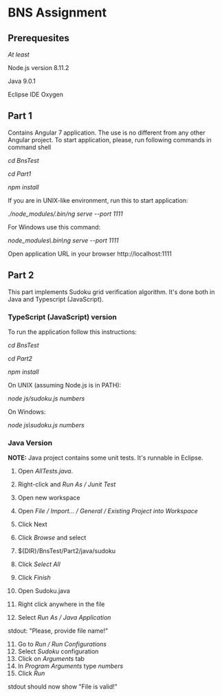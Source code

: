 # BNS Assignment
## Prerequesites
*At least* 

Node.js version 8.11.2

Java 9.0.1

Eclipse IDE Oxygen

## Part 1
Contains Angular 7 application.
The use is no different from any other Angular project.
To start application, please, run following commands in command shell 

_cd BnsTest_

_cd Part1_

_npm install_

If you are in UNIX-like environment, run this to start application:

_./node_modules/.bin/ng serve --port 1111_

For Windows use this command:

_node_modules\\.bin\ng serve --port 1111_

Open application URL in your browser http://localhost:1111

## Part 2

This part implements Sudoku grid verification algorithm.
It's done both in Java and Typescript (JavaScript).

### TypeScript (JavaScript) version

To run the application follow this instructions:

_cd BnsTest_

_cd Part2_

_npm install_

On UNIX (assuming Node.js is in PATH):

_node js/sudoku.js numbers_

On Windows:

_node js\sudoku.js numbers_

### Java Version

__NOTE:__ Java project contains some unit tests. It's runnable in Eclipse. 
1. Open _AllTests.java_. 
2. Right-click and _Run As / Junit Test_

1. Open new workspace
2. Open _File / Import... / General / Existing Project into Workspace_
3. Click Next
4. Click _Browse_ and select 
5. ${DIR}/BnsTest/Part2/java/sudoku
6. Click _Select All_
7. Click _Finish_
8. Open Sudoku.java 
9. Right click anywhere in the file 
10. Select _Run As / Java Application_

stdout: "Please, provide file name!"

11. Go to _Run / Run Configurations_
12. Select _Sudoku_ configuration 
13. Click on _Arguments_ tab
14. In _Program Arguments_ type _numbers_
15. Click _Run_

stdout should now show "File is valid!"
